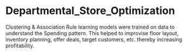 # Departmental_Store_Optimization
Clustering &amp; Association Rule learning models were trained on data to understand the Spending pattern. This helped to improvise floor layout, inventory planning, offer deals, target customers, etc. thereby increasing profitability.
